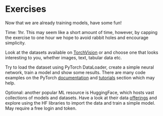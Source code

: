 # Exercises

Now that we are already training models, have some fun!

Time: 1hr. This may seem like a short amount of time, however, by capping the exercise to one hour we hope to avoid rabbit holes and encourage simplicity.  

Look at the datasets available on [TorchVision](https://docs.pytorch.org/vision/main/datasets.html)
or and choose one that looks interesting to you, whether images, text, tabular data etc.

Try to load the dataset using PyTorch DataLoader, create a simple neural network, train a model and show some results. 
There are many code examples on the PyTorch [documentation](https://docs.pytorch.org/docs/stable/index.html) and [tutorials](https://docs.pytorch.org/tutorials/) section which may help.

Optional: another popular ML resource is HuggingFace, which hosts vast collections of models and datasets. Have a look at their data [offerings](https://huggingface.co/docs/datasets/en/index) and explore using the HF libraries to import the data and train a simple model. May require a free login and token. 